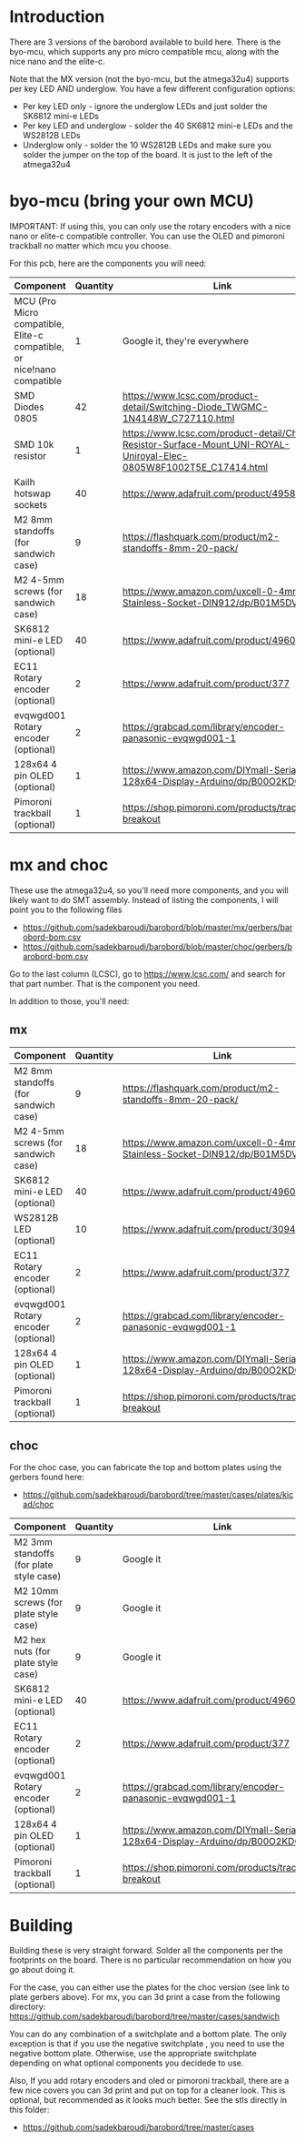 # Introduction

There are 3 versions of the barobord available to build here. There is the byo-mcu, which supports any pro micro compatible mcu, along with the nice nano and the elite-c.

Note that the MX version (not the byo-mcu, but the atmega32u4) supports per key LED AND underglow. You have a few different configuration options:
* Per key LED only - ignore the underglow LEDs and just solder the SK6812 mini-e LEDs
* Per key LED and underglow - solder the 40 SK6812 mini-e LEDs and the WS2812B LEDs
* Underglow only - solder the 10 WS2812B LEDs and make sure you solder the jumper on the top of the board. It is just to the left of the atmega32u4

# byo-mcu (bring your own MCU)

IMPORTANT: If using this, you can only use the rotary encoders with a nice nano or elite-c compatible controller. You can use the OLED and pimoroni trackball no matter which mcu you choose.

For this pcb, here are the components you will need:

| Component   | Quantity    | Link |
| ----------- | ----------- | ------------ |
| MCU (Pro Micro compatible, Elite-c compatible, or nice!nano compatible     | 1       | Google it, they're everywhere |
| SMD Diodes 0805   | 42       | https://www.lcsc.com/product-detail/Switching-Diode_TWGMC-1N4148W_C727110.html |
| SMD 10k resistor   | 1       | https://www.lcsc.com/product-detail/Chip-Resistor-Surface-Mount_UNI-ROYAL-Uniroyal-Elec-0805W8F1002T5E_C17414.html |
| Kailh hotswap sockets | 40 | https://www.adafruit.com/product/4958 |
| M2 8mm standoffs (for sandwich case) | 9 | https://flashquark.com/product/m2-standoffs-8mm-20-pack/ |
| M2 4-5mm screws (for sandwich case) | 18 | https://www.amazon.com/uxcell-0-4mm-Stainless-Socket-DIN912/dp/B01M5DVE9R |
| SK6812 mini-e LED (optional)   | 40       | https://www.adafruit.com/product/4960 |
| EC11 Rotary encoder (optional)   | 2       | https://www.adafruit.com/product/377 |
| evqwgd001 Rotary encoder (optional)   | 2       | https://grabcad.com/library/encoder-panasonic-evqwgd001-1 |
| 128x64 4 pin OLED (optional)  | 1       | https://www.amazon.com/DIYmall-Serial-128x64-Display-Arduino/dp/B00O2KDQBE |
| Pimoroni trackball (optional) | 1 | https://shop.pimoroni.com/products/trackball-breakout |

# mx and choc

These use the atmega32u4, so you'll need more components, and you will likely want to do SMT assembly. Instead of listing the components, I will point you to the following files
* https://github.com/sadekbaroudi/barobord/blob/master/mx/gerbers/barobord-bom.csv
* https://github.com/sadekbaroudi/barobord/blob/master/choc/gerbers/barobord-bom.csv

Go to the last column (LCSC), go to https://www.lcsc.com/ and search for that part number. That is the component you need.

In addition to those, you'll need:

## mx

| Component   | Quantity    | Link |
| ----------- | ----------- | ------------ |
| M2 8mm standoffs (for sandwich case) | 9 | https://flashquark.com/product/m2-standoffs-8mm-20-pack/ |
| M2 4-5mm screws (for sandwich case) | 18 | https://www.amazon.com/uxcell-0-4mm-Stainless-Socket-DIN912/dp/B01M5DVE9R |
| SK6812 mini-e LED (optional)   | 40       | https://www.adafruit.com/product/4960 |
| WS2812B LED (optional) | 10 | https://www.adafruit.com/product/3094 |
| EC11 Rotary encoder (optional)   | 2       | https://www.adafruit.com/product/377 |
| evqwgd001 Rotary encoder (optional)   | 2       | https://grabcad.com/library/encoder-panasonic-evqwgd001-1 |
| 128x64 4 pin OLED (optional)  | 1       | https://www.amazon.com/DIYmall-Serial-128x64-Display-Arduino/dp/B00O2KDQBE |
| Pimoroni trackball (optional) | 1 | https://shop.pimoroni.com/products/trackball-breakout |

## choc

For the choc case, you can fabricate the top and bottom plates using the gerbers found here:
* https://github.com/sadekbaroudi/barobord/tree/master/cases/plates/kicad/choc

| Component   | Quantity    | Link |
| ----------- | ----------- | ------------ |
| M2 3mm standoffs (for plate style case) | 9 | Google it |
| M2 10mm screws (for plate style case) | 9 | Google it |
| M2 hex nuts (for plate style case) | 9 | Google it |
| SK6812 mini-e LED (optional)   | 40       | https://www.adafruit.com/product/4960 |
| EC11 Rotary encoder (optional)   | 2       | https://www.adafruit.com/product/377 |
| evqwgd001 Rotary encoder (optional)   | 2       | https://grabcad.com/library/encoder-panasonic-evqwgd001-1 |
| 128x64 4 pin OLED (optional)  | 1       | https://www.amazon.com/DIYmall-Serial-128x64-Display-Arduino/dp/B00O2KDQBE |
| Pimoroni trackball (optional) | 1 | https://shop.pimoroni.com/products/trackball-breakout |


# Building

Building these is very straight forward. Solder all the components per the footprints on the board. There is no particular recommendation on how you go about doing it.

For the case, you can either use the plates for the choc version (see link to plate gerbers above). For mx, you can 3d print a case from the following directory:
https://github.com/sadekbaroudi/barobord/tree/master/cases/sandwich

You can do any combination of a switchplate and a bottom plate. The only exception is that if you use the negative switchplate , you need to use the negative bottom plate. Otherwise, use the appropriate switchplate depending on what optional components you decidede to use. 

Also, If you add rotary encoders and oled or pimoroni trackball, there are a few nice covers you can 3d print and put on top for a cleaner look. This is optional, but recommended as it looks much better. See the stls directly in this folder:
* https://github.com/sadekbaroudi/barobord/tree/master/cases
